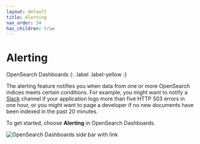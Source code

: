 ```yaml
---
layout: default
title: Alerting
nav_order: 34
has_children: true
---
```


# Alerting
OpenSearch Dashboards
{: .label .label-yellow :}

The alerting feature notifies you when data from one or more OpenSearch indices meets certain conditions. For example, you might want to notify a [Slack](https://slack.com/) channel if your application logs more than five HTTP 503 errors in one hour, or you might want to page a developer if no new documents have been indexed in the past 20 minutes.

To get started, choose **Alerting** in OpenSearch Dashboards.

![OpenSearch Dashboards side bar with link]({{site.url}}{{site.baseurl}}/images/alerting.png)
